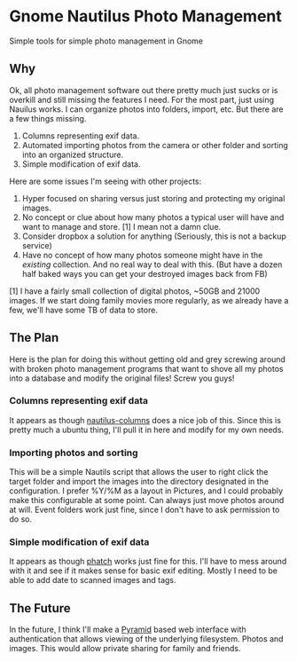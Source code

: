 # Gnome Nautilus Photo Management
Simple tools for simple photo management in Gnome

## Why
Ok, all photo management software out there pretty much just sucks or is
overkill and still missing the features I need. For the most part, just using
Nauilus works. I can organize photos into folders, import, etc. But there are a
few things missing.

1. Columns representing exif data.
1. Automated importing photos from the camera or other folder and sorting into
an organized structure.
1. Simple modification of exif data.

Here are some issues I'm seeing with other projects:

1. Hyper focused on sharing versus just storing and protecting my original
images.
1. No concept or clue about how many photos a typical user will have and want
to manage and store. [1] I mean not a damn clue.
1. Consider dropbox a solution for anything (Seriously, this is not a backup service)
1. Have no concept of how many photos someone might have in the *existing*
collection. And no real way to deal with this. (But have a dozen half baked
ways you can get your destroyed images back from FB)

[1] I have a fairly small collection of digital photos, ~50GB and 21000 images. If we start doing family movies more regularly, as we already have a few, we'll have some TB of data to store.

## The Plan
Here is the plan for doing this without getting old and grey screwing around
with broken photo management programs that want to shove all my photos into a
database and modify the original files! Screw you guys!

### Columns representing exif data
It appears as though
 [nautilus-columns](https://launchpad.net/~nilarimogard/+archive/webupd8/+packages?field.name_filter=nautilus-columns)
 does a nice job of this. Since this is pretty much a ubuntu thing, I'll pull
 it in here and modify for my own needs.

### Importing photos and sorting
This will be a simple Nautils script that allows the user to right click the
target folder and import the images into the directory designated in the
configuration. I prefer %Y/%M as a layout in Pictures, and I could probably
make this configurable at some point. Can always just move photos around at
will. Event folders work just fine, since I don't have to ask permission to do
so.

### Simple modification of exif data
It appears as though [phatch](http://photobatch.wikidot.com/) works just fine
for this. I'll have to mess around with it and see if it makes sense for basic
exif editing. Mostly I need to be able to add date to scanned images and tags.

## The Future
In the future, I think I'll make a
 [Pyramid](http://www.pylonsproject.org/projects/pyramid/about) based web
 interface with authentication that allows viewing of the underlying
 filesystem. Photos and images. This would allow private sharing for family and
 friends.
